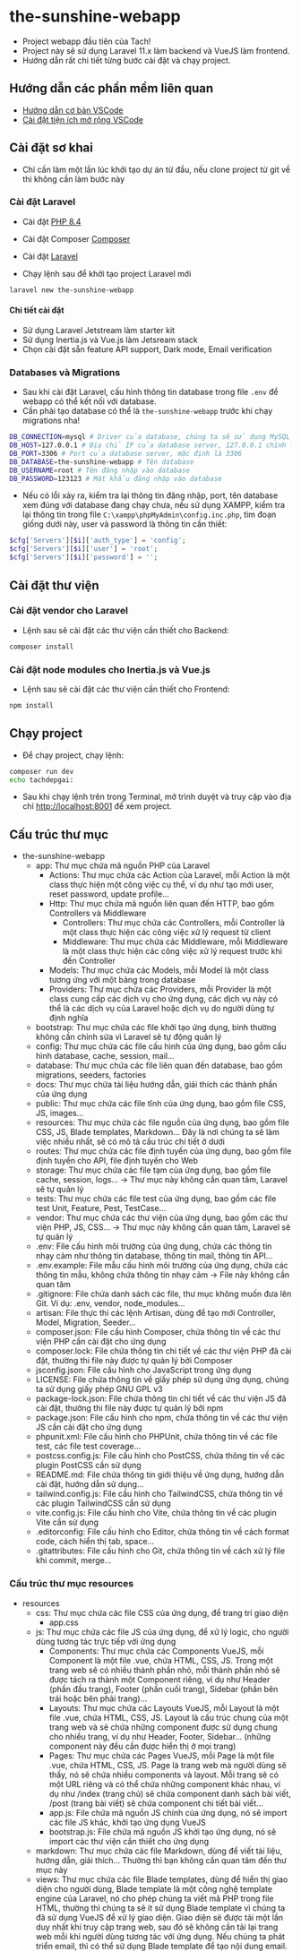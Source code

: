 # the-sunshine-webapp

-   Project webapp đầu tiên của Tach!
-   Project này sẽ sử dụng Laravel 11.x làm backend và VueJS làm frontend.
-   Hướng dẫn rất chi tiết từng bước cài đặt và chạy project.

## Hướng dẫn các phần mềm liên quan

-   [Hướng dẫn cơ bản VSCode](/docs/vscode.md)
-   [Cài đặt tiện ích mở rộng VSCode](/docs/vscode-extensions.md)

## Cài đặt sơ khai

-   Chỉ cần làm một lần lúc khởi tạo dự án từ đầu, nếu clone project từ git về thì không cần làm bước này

### Cài đặt Laravel

-   Cài đặt [PHP 8.4](https://www.php.net/downloads)
-   Cài đặt Composer [Composer](https://getcomposer.org/download/)
-   Cài đặt [Laravel](https://laravel.com/docs/11.x/installation)

-   Chạy lệnh sau để khởi tạo project Laravel mới

```bash
laravel new the-sunshine-webapp
```

#### Chi tiết cài đặt

-   Sử dụng Laravel Jetstream làm starter kit
-   Sử dụng Inertia.js và Vue.js làm Jetsream stack
-   Chọn cài đặt sẵn feature API support, Dark mode, Email verification

### Databases và Migrations

-   Sau khi cài đặt Laravel, cấu hình thông tin database trong file `.env` để webapp có thể kết nối với database.
-   Cần phải tạo database có thể là `the-sunshine-webapp` trước khi chạy migrations nha!

```bash
DB_CONNECTION=mysql # Driver của database, chúng ta sẽ sử dụng MySQL
DB_HOST=127.0.0.1 # Địa chỉ IP của database server, 127.0.0.1 chính là máy tính hiện tại
DB_PORT=3306 # Port của database server, mặc định là 3306
DB_DATABASE=the-sunshine-webapp # Tên database
DB_USERNAME=root # Tên đăng nhập vào database
DB_PASSWORD=123123 # Mật khẩu đăng nhập vào database
```

-   Nếu có lỗi xảy ra, kiểm tra lại thông tin đăng nhập, port, tên database xem đúng với database đang chạy chưa, nếu sử dụng XAMPP, kiểm tra lại thông tin trong file `C:\xampp\phpMyAdmin\config.inc.php`, tìm đoạn giống dưới này, user và password là thông tin cần thiết:

```php
$cfg['Servers'][$i]['auth_type'] = 'config';
$cfg['Servers'][$i]['user'] = 'root';
$cfg['Servers'][$i]['password'] = '';
```

## Cài đặt thư viện

### Cài đặt vendor cho Laravel

-   Lệnh sau sẽ cài đặt các thư viện cần thiết cho Backend:

```bash
composer install
```

### Cài đặt node modules cho Inertia.js và Vue.js

-   Lệnh sau sẽ cài đặt các thư viện cần thiết cho Frontend:

```bash
npm install
```

## Chạy project

-   Để chạy project, chạy lệnh:

```bash
composer run dev
echo tachdepgai:
```

-   Sau khi chạy lệnh trên trong Terminal, mở trình duyệt và truy cập vào địa chỉ [http://localhost:8001](http://localhost:8001) để xem project.

## Cấu trúc thư mục

-   the-sunshine-webapp
    -   app: Thư mục chứa mã nguồn PHP của Laravel
        -   Actions: Thư mục chứa các Action của Laravel, mỗi Action là một class thực hiện một công việc cụ thể, ví dụ như tạo mới user, reset password, update profile...
        -   Http: Thư mục chứa mã nguồn liên quan đến HTTP, bao gồm Controllers và Middleware
            -   Controllers: Thư mục chứa các Controllers, mỗi Controller là một class thực hiện các công việc xử lý request từ client
            -   Middleware: Thư mục chứa các Middleware, mỗi Middleware là một class thực hiện các công việc xử lý request trước khi đến Controller
        -   Models: Thư mục chứa các Models, mỗi Model là một class tương ứng với một bảng trong database
        -   Providers: Thư mục chứa các Providers, mỗi Provider là một class cung cấp các dịch vụ cho ứng dụng, các dịch vụ này có thể là các dịch vụ của Laravel hoặc dịch vụ do người dùng tự định nghĩa
    -   bootstrap: Thư mục chứa các file khởi tạo ứng dụng, bình thường không cần chỉnh sửa vì Laravel sẽ tự động quản lý
    -   config: Thư mục chứa các file cấu hình của ứng dụng, bao gồm cấu hình database, cache, session, mail...
    -   database: Thư mục chứa các file liên quan đến database, bao gồm migrations, seeders, factories
    -   docs: Thư mục chứa tài liệu hướng dẫn, giải thích các thành phần của ứng dụng
    -   public: Thư mục chứa các file tĩnh của ứng dụng, bao gồm file CSS, JS, images...
    -   resources: Thư mục chứa các file nguồn của ứng dụng, bao gồm file CSS, JS, Blade templates, Markdown... Đây là nơi chúng ta sẽ làm việc nhiều nhất, sẽ có mô tả cấu trúc chi tiết ở dưới
    -   routes: Thư mục chứa các file định tuyến của ứng dụng, bao gồm file định tuyến cho API, file định tuyến cho Web
    -   storage: Thư mục chứa các file tạm của ứng dụng, bao gồm file cache, session, logs... -> Thư mục này không cần quan tâm, Laravel sẽ tự quản lý
    -   tests: Thư mục chứa các file test của ứng dụng, bao gồm các file test Unit, Feature, Pest, TestCase...
    -   vendor: Thư mục chứa các thư viện của ứng dụng, bao gồm các thư viện PHP, JS, CSS... -> Thư mục này không cần quan tâm, Laravel sẽ tự quản lý
    -   .env: File cấu hình môi trường của ứng dụng, chứa các thông tin nhạy cảm như thông tin database, thông tin mail, thông tin API...
    -   .env.example: File mẫu cấu hình môi trường của ứng dụng, chứa các thông tin mẫu, không chứa thông tin nhạy cảm -> File này không cần quan tâm
    -   .gitignore: File chứa danh sách các file, thư mục không muốn đưa lên Git. Ví dụ: .env, vendor, node_modules...
    -   artisan: File thực thi các lệnh Artisan, dùng để tạo mới Controller, Model, Migration, Seeder...
    -   composer.json: File cấu hình Composer, chứa thông tin về các thư viện PHP cần cài đặt cho ứng dụng
    -   composer.lock: File chứa thông tin chi tiết về các thư viện PHP đã cài đặt, thường thi file này được tự quản lý bởi Composer
    -   jsconfig.json: File cấu hình cho JavaScript trong ứng dụng
    -   LICENSE: File chứa thông tin về giấy phép sử dụng ứng dụng, chúng ta sử dụng giấy phép GNU GPL v3
    -   package-lock.json: File chứa thông tin chi tiết về các thư viện JS đã cài đặt, thường thi file này được tự quản lý bởi npm
    -   package.json: File cấu hình cho npm, chứa thông tin về các thư viện JS cần cài đặt cho ứng dụng
    -   phpunit.xml: File cấu hình cho PHPUnit, chứa thông tin về các file test, các file test coverage...
    -   postcss.config.js: File cấu hình cho PostCSS, chứa thông tin về các plugin PostCSS cần sử dụng
    -   README.md: File chứa thông tin giới thiệu về ứng dụng, hướng dẫn cài đặt, hướng dẫn sử dụng...
    -   tailwind.config.js: File cấu hình cho TailwindCSS, chứa thông tin về các plugin TailwindCSS cần sử dụng
    -   vite.config.js: File cấu hình cho Vite, chứa thông tin về các plugin Vite cần sử dụng
    -   .editorconfig: File cấu hình cho Editor, chứa thông tin về cách format code, cách hiển thị tab, space...
    -   .gitattributes: File cấu hình cho Git, chứa thông tin về cách xử lý file khi commit, merge...

### Cấu trúc thư mục resources

-   resources
    -   css: Thư mục chứa các file CSS của ứng dụng, để trang trí giao diện
        -   app.css
    -   js: Thư mục chứa các file JS của ứng dụng, để xử lý logic, cho người dùng tương tác trực tiếp với ứng dụng
        -   Components: Thư mục chứa các Components VueJS, mỗi Component là một file .vue, chứa HTML, CSS, JS. Trong một trang web sẽ có nhiều thành phần nhỏ, mỗi thành phần nhỏ sẽ được tách ra thành một Component riêng, ví dụ như Header (phần đầu trang), Footer (phần cuối trang), Sidebar (phần bên trái hoặc bên phải trang)...
        -   Layouts: Thư mục chứa các Layouts VueJS, mỗi Layout là một file .vue, chứa HTML, CSS, JS. Layout là cấu trúc chung của một trang web và sẽ chứa những component được sử dụng chung cho nhiều trang, ví dụ như Header, Footer, Sidebar... (những component này đều cần được hiển thị ở mọi trang)
        -   Pages: Thư mục chứa các Pages VueJS, mỗi Page là một file .vue, chứa HTML, CSS, JS. Page là trang web mà người dùng sẽ thấy, nó sẽ chứa nhiều components và layout. Mỗi trang sẽ có một URL riêng và có thể chứa những component khác nhau, ví dụ như /index (trang chủ) sẽ chứa component danh sách bài viết, /post (trang bài viết) sẽ chứa component chi tiết bài viết...
        -   app.js: File chứa mã nguồn JS chính của ứng dụng, nó sẽ import các file JS khác, khởi tạo ứng dụng VueJS
        -   bootstrap.js: File chứa mã nguồn JS khởi tạo ứng dụng, nó sẽ import các thư viện cần thiết cho ứng dụng
    -   markdown: Thư mục chứa các file Markdown, dùng để viết tài liệu, hướng dẫn, giải thích... Thường thì bạn không cần quan tâm đến thư mục này
    -   views: Thư mục chứa các file Blade templates, dùng để hiển thị giao diện cho người dùng, Blade template là một công nghệ template engine của Laravel, nó cho phép chúng ta viết mã PHP trong file HTML, thường thì chúng ta sẽ ít sử dụng Blade template vì chúng ta đã sử dụng VueJS để xử lý giao diện. Giao diện sẽ được tải một lần duy nhất khi truy cập trang web, sau đó sẽ không cần tải lại trang web mỗi khi người dùng tương tác với ứng dụng. Nếu chúng ta phát triển email, thì có thể sử dụng Blade template để tạo nội dung email.
